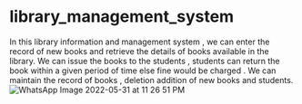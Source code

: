 # library_management_system
In this library information and management system , we can enter the record of new books and retrieve the details of books available in the library. We can issue the books to the students , students can return the book within a given period of time else fine would be charged . We can maintain the record of books , deletion addition of new books and students.
![WhatsApp Image 2022-05-31 at 11 26 51 PM](https://user-images.githubusercontent.com/73352918/171259972-5635745a-efda-48af-976a-8428cdea4e5c.jpeg)
